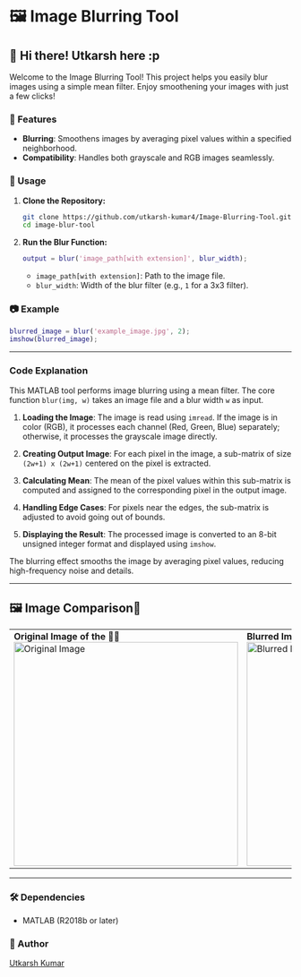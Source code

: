 # 🖼️ Image Blurring Tool

## 👋 Hi there! Utkarsh here :p
Welcome to the Image Blurring Tool! This project helps you easily blur images using a simple mean filter. Enjoy smoothening your images with just a few clicks!

### 🌟 Features
- **Blurring**: Smoothens images by averaging pixel values within a specified neighborhood.
- **Compatibility**: Handles both grayscale and RGB images seamlessly.

### 🚀 Usage

1. **Clone the Repository:**
   ```bash
   git clone https://github.com/utkarsh-kumar4/Image-Blurring-Tool.git
   cd image-blur-tool
   ```

2. **Run the Blur Function:**
   ```matlab
   output = blur('image_path[with extension]', blur_width);
   ```

   - `image_path[with extension]`: Path to the image file.
   - `blur_width`: Width of the blur filter (e.g., `1` for a 3x3 filter).

### 📷 Example

```matlab
blurred_image = blur('example_image.jpg', 2);
imshow(blurred_image);
```

---

### Code Explanation

This MATLAB tool performs image blurring using a mean filter. The core function `blur(img, w)` takes an image file and a blur width `w` as input. 

1. **Loading the Image**: The image is read using `imread`. If the image is in color (RGB), it processes each channel (Red, Green, Blue) separately; otherwise, it processes the grayscale image directly.

2. **Creating Output Image**: For each pixel in the image, a sub-matrix of size `(2w+1) x (2w+1)` centered on the pixel is extracted. 

3. **Calculating Mean**: The mean of the pixel values within this sub-matrix is computed and assigned to the corresponding pixel in the output image.

4. **Handling Edge Cases**: For pixels near the edges, the sub-matrix is adjusted to avoid going out of bounds.

5. **Displaying the Result**: The processed image is converted to an 8-bit unsigned integer format and displayed using `imshow`.

The blurring effect smooths the image by averaging pixel values, reducing high-frequency noise and details.

---

## 🖼️ Image Comparison👑
<table>
  <tr>
    <td>
      <strong>Original Image of the 🐐👑</strong><br>
      <img src="https://github.com/utkarsh-kumar4/Image-Blurring-Tool/blob/main/messi.png" width="400" alt="Original Image">
    </td>
    <td>
      <strong>Blurred Image of the 🐐👑</strong><br>
      <img src="https://github.com/utkarsh-kumar4/Image-Blurring-Tool/blob/main/messi_blurred.png" width="400" alt="Blurred Image">
    </td>
  </tr>
</table>

---

### 🛠️ Dependencies
- MATLAB (R2018b or later)

### 👤 Author
[Utkarsh Kumar](https://github.com/utkarsh-kumar4)
